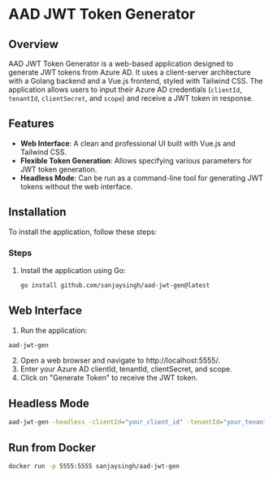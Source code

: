 # AAD JWT Token Generator

## Overview
AAD JWT Token Generator is a web-based application designed to generate JWT tokens from Azure AD. It uses a client-server architecture with a Golang backend and a Vue.js frontend, styled with Tailwind CSS. The application allows users to input their Azure AD credentials (`clientId`, `tenantId`, `clientSecret`, and `scope`) and receive a JWT token in response.

## Features
- **Web Interface**: A clean and professional UI built with Vue.js and Tailwind CSS.
- **Flexible Token Generation**: Allows specifying various parameters for JWT token generation.
- **Headless Mode**: Can be run as a command-line tool for generating JWT tokens without the web interface.

## Installation
To install the application, follow these steps:

### Steps
1. Install the application using Go:
   ```bash
   go install github.com/sanjaysingh/aad-jwt-gen@latest

## Web Interface
1. Run the application:
```bash
aad-jwt-gen
```
2. Open a web browser and navigate to http://localhost:5555/.
3. Enter your Azure AD clientId, tenantId, clientSecret, and scope.
4. Click on "Generate Token" to receive the JWT token.

## Headless Mode
```bash
aad-jwt-gen -headless -clientId="your_client_id" -tenantId="your_tenant_id" -clientSecret="your_client_secret" -scope="your_scope"
```

## Run from Docker
```bash
docker run -p 5555:5555 sanjaysingh/aad-jwt-gen
```

